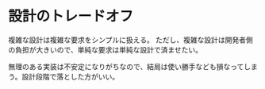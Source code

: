 # 設計のトレードオフ

複雑な設計は複雑な要求をシンプルに扱える。
ただし、複雑な設計は開発者側の負担が大きいので、単純な要求は単純な設計で済ませたい。

無理のある実装は不安定になりがちなので、結局は使い勝手なども損なってしまう。設計段階で落とした方がいい。
